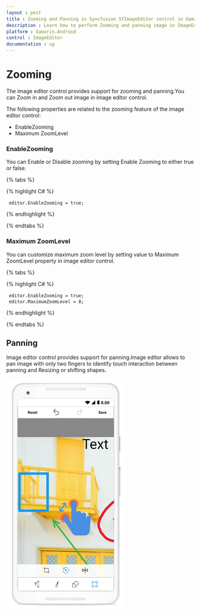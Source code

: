 ```yaml
---
layout : post
title : Zooming and Panning in Syncfusion SfImageEditor control in Xamarin.Android
description : Learn how to perform Zooming and panning image in ImageEditor for Xamarin.Android
platform : Xamarin.Android
control : ImageEditor
documentation : ug
---
```


# Zooming

The image editor control provides support for zooming and panning.You can Zoom in and Zoom out image  in image editor control.

The following properties are related to the zooming feature of the image editor control:

* EnableZooming
* Maximum ZoomLevel

### EnableZooming

 You can Enable or Disable zooming by setting Enable Zooming to either true or false.

{% tabs %}

{% highlight C# %}

     editor.EnableZooming = true;

{% endhighlight %}

{% endtabs %}

### Maximum ZoomLevel

You can customize maximum zoom level  by setting value to Maximum ZoomLevel property in image editor control.

{% tabs %}

{% highlight C# %}

     editor.EnableZooming = true;
     editor.MaximumZoomLevel = 8;

{% endhighlight %}

{% endtabs %}

## Panning

Image editor control provides support for panning.Image editor allows to pan image with only two fingers to identify touch interaction between panning and Resizing or shifting shapes.



![SfImageEditor](ImageEditor_images/zoom.png)


